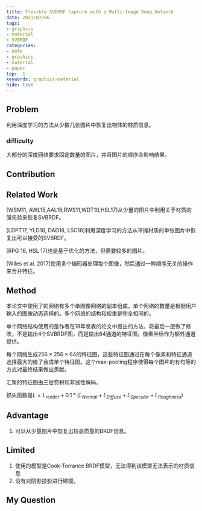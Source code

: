 ```yaml
---
title: Flexible SVBRDF Capture with a Multi-Image Deep Network
date: 2021/07/06
tags: 
- graphics
- material
- SVBRDF
categories:
- note
- grpahics
- material
- paper
top: -1
keywords: graphics-material
hide: true
---
```


## Problem

利用深度学习的方法从少数几张图片中恢复出物体的材质信息。

### difficulty

大部分的深度网络要求固定数量的图片，并且图片的顺序会影响结果。

## Contribution

## Related Work

[WSM11, AWL15,AAL16,RWS11,WDT10,HSL17]从少量的图片中利用关于材质的强先验来恢复SVBRDF。

[LDPT17, YLD18, DAD18, LSC18]利用深度学习的方法从平摊材质的单张图片中恢复出可以接受的SVBRDF。

[RPG 16, HSL 17]也是基于优化的方法，但需要较多的图片。

[Wiles et al. 2017]使用多个编码器处理每个图像，然后通过一种顺序无关的操作来合并特征。

## Method

本论文中使用了的网络有多个单图像网络的副本组成。单个网络的数量是根据用户输入的图像动态选择的。多个网络的结构和权重是完全相同的。

单个网络结构使用的是作者在18年发表的论文中提出的方法，将最后一层做了修改，不是输出4个SVBRDF图，而是输出64通道的特征图。像素坐标作为额外通道提供。

每个网络生成$256 \times 256 \times 64$的特征图，这些特征图通过在每个像素和特征通道选择最大的值了合成单个特征图。这个max-pooling程序使得每个图片的有均等的方式对最终结果做出贡献。

汇聚的特征图由三层卷积和非线性解码。

损失函数是$L = L_{render} + 0.1 * (L_{Normal} + L_{Diffuse} + L_{Specular} + L_{Roughness})$

## Advantage

1. 可以从少量图片中恢复出较高质量的BRDF信息。

## Limited

1. 使用的模型是Cook-Torrance BRDF模型，无法得到该模型无法表示的材质信息
2. 没有对阴影投影进行建模。

## My Question

